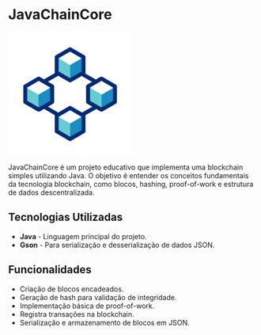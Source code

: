 # JavaChainCore

<img align="center" width="250" src="assets/blockchain.gif"/>

JavaChainCore é um projeto educativo que implementa uma blockchain simples utilizando Java. O objetivo é entender os conceitos fundamentais da tecnologia blockchain, como blocos, hashing, proof-of-work e estrutura de dados descentralizada.

## Tecnologias Utilizadas

- **Java** - Linguagem principal do projeto.
- **Gson** - Para serialização e desserialização de dados JSON.

## Funcionalidades

- Criação de blocos encadeados.
- Geração de hash para validação de integridade.
- Implementação básica de proof-of-work.
- Registra transações na blockchain.
- Serialização e armazenamento de blocos em JSON.
